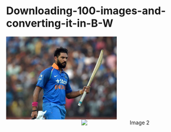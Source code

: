 # Downloading-100-images-and-converting-it-in-B-W

<p align="center">
  <img src="cricketer.png" alt="Image 1" align="left" width="300px">
  <img src="b/w_cricketer.png" alt="Image 2" align="right" width="300px">
</p>
  
